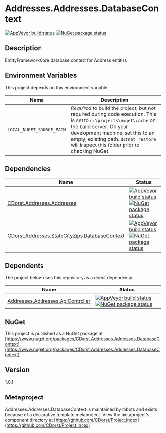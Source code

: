 # Addresses.Addresses.DatabaseContext

[![AppVeyor build status](https://img.shields.io/appveyor/ci/cdorst/addresses-addresses-databasecontext.svg?label=AppVeyor&style=for-the-badge)](https://ci.appveyor.com/project/cdorst/addresses-addresses-databasecontext)
[![NuGet package status](https://img.shields.io/nuget/v/CDorst.Addresses.Addresses.DatabaseContext.svg?label=NuGet&style=for-the-badge)](https://www.nuget.org/packages/CDorst.Addresses.Addresses.DatabaseContext)

## Description

EntityFrameworkCore database context for Address entities

## Environment Variables

This project depends on this environment variable:

Name | Description
---- | -----------
`LOCAL_NUGET_SOURCE_PATH` | *Required* to build the project, but not required during code execution. This is set to `c:\projects\nuget\cache` on the build server. On your development machine, set this to an empty, existing path. `dotnet restore` will inspect this folder prior to checking NuGet.

## Dependencies

Name | Status
---- | ------
[CDorst.Addresses.Addresses](https://github.com/CDorst/Addresses.Addresses) | [![AppVeyor build status](https://img.shields.io/appveyor/ci/cdorst/addresses-addresses.svg?label=AppVeyor&style=flat-square)](https://ci.appveyor.com/project/cdorst/addresses-addresses) [![NuGet package status](https://img.shields.io/nuget/v/CDorst.Addresses.Addresses.svg?label=NuGet&style=flat-square)](https://www.nuget.org/packages/CDorst.Addresses.Addresses)
[CDorst.Addresses.StateCityZips.DatabaseContext](https://github.com/CDorst/Addresses.StateCityZips.DatabaseContext) | [![AppVeyor build status](https://img.shields.io/appveyor/ci/cdorst/addresses-statecityzips-databasecontext.svg?label=AppVeyor&style=flat-square)](https://ci.appveyor.com/project/cdorst/addresses-statecityzips-databasecontext) [![NuGet package status](https://img.shields.io/nuget/v/CDorst.Addresses.StateCityZips.DatabaseContext.svg?label=NuGet&style=flat-square)](https://www.nuget.org/packages/CDorst.Addresses.StateCityZips.DatabaseContext)

## Dependents

The project below uses this repository as a direct dependency.

Name | Status
---- | ------
[Addresses.Addresses.ApiController](https://github.com/CDorst/Addresses.Addresses.ApiController) | [![AppVeyor build status](https://img.shields.io/appveyor/ci/cdorst/addresses-addresses-apicontroller.svg?label=AppVeyor&style=flat-square)](https://ci.appveyor.com/project/cdorst/addresses-addresses-apicontroller) [![NuGet package status](https://img.shields.io/nuget/v/CDorst.Addresses.Addresses.ApiController.svg?label=NuGet&style=flat-square)](https://www.nuget.org/packages/CDorst.Addresses.Addresses.ApiController)

## NuGet


This project is published as a NuGet package at [https://www.nuget.org/packages/CDorst.Addresses.Addresses.DatabaseContext](https://www.nuget.org/packages/CDorst.Addresses.Addresses.DatabaseContext)

## Version

1.0.1

## Metaproject

Addresses.Addresses.DatabaseContext is maintained by robots and exists because of a declarative template metaproject. View the metaproject's component directory at [https://github.com/CDorst/Project.Index](https://github.com/CDorst/Project.Index)

